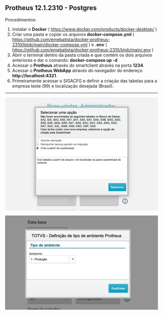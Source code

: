 <h2>Protheus 12.1.2310  - Postgres </h2>

Procedimentos:
1. Instalar o <b>Docker</b> ( https://www.docker.com/products/docker-desktop/ )
2. Criar uma pasta e copiar os arquivos <b>docker-compose.yml</b> ( https://github.com/emebatista/docker-protheus-2310/blob/main/docker-compose.yml )  e <b>.env</b> ( https://github.com/emebatista/docker-protheus-2310/blob/main/.env )
3. Abrir o terminal dentro da pasta criada e que contém os dois arquivos anteriores e dar o comando: <b>docker-compose up -d </b>
4. Acessar o <b>Protheus</b> através do smartclient através na porta <b>1234</b>.
5. Acessar o <b>Protheus WebApp</b> através do navegador do endereço <b>http://localhost:4321</b>.
6. Primeiramente acessar o SIGACFG e definir a criação das tabelas para a empresa teste (99) e localização desejada (Brasil).

---

![Escolha importar da systemload](https://github.com/emebatista/docker-protheus-2310/blob/main/parametros_dicionario.png)

![Escolha ambiente de Producao](
https://github.com/emebatista/docker-protheus-2310/blob/main/parametros_producao.png)

